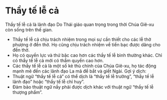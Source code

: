 # Thầy tế lễ cả

Thầy tế lễ cả là lãnh đạo Do Thái giáo quan trọng trong thời Chúa Giê-xu còn sống trên thế gian.
- Thầy tế lễ cả chịu trách nhiệm trong mọi sự cần thiết cho các lễ thờ phượng ở đền thờ.  Họ cũng chịu trách nhiệm về tiền bạc được dâng cho đền thờ.
- Họ có quyền lực và thứ bậc cao hơn các thầy tế lễ bình thường khác. Chỉ có thầy tế lễ cả mới có thẩm quyền cao hơn. 
- Các thầy tế lễ cả là một số kẻ thù chính của Chúa Giê-xu, họ tác động mạnh mẽ đến các lãnh đạo La mã để bắt và giết Ngài.
Gợi ý dịch: 
- Thuật ngữ “thầy tế lễ cả” có thể dịch là “thầy tế lễ trưởng”, “thầy tế lễ lãnh đạo” hoặc “thầy tế lễ chỉ huy”.
- Đảm bảo thuật ngữ nầy phải được dịch khác với thuật ngữ “thầy tế lễ thượng phẩm”.

